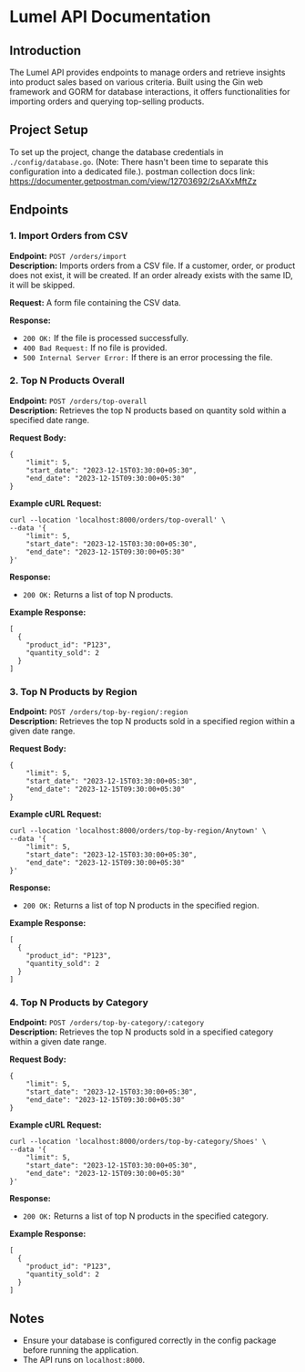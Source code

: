 Lumel API Documentation
=======================

Introduction
------------

The Lumel API provides endpoints to manage orders and retrieve insights into product sales based on various criteria. Built using the Gin web framework and GORM for database interactions, it offers functionalities for importing orders and querying top-selling products.

Project Setup
-------------

To set up the project, change the database credentials in `./config/database.go`. (Note: There hasn't been time to separate this configuration into a dedicated file.). postman collection docs link: https://documenter.getpostman.com/view/12703692/2sAXxMftZz

Endpoints
---------

### 1\. Import Orders from CSV

**Endpoint:** `POST /orders/import`  
**Description:** Imports orders from a CSV file. If a customer, order, or product does not exist, it will be created. If an order already exists with the same ID, it will be skipped.

**Request:** A form file containing the CSV data.

**Response:**

*   `200 OK:` If the file is processed successfully.
*   `400 Bad Request:` If no file is provided.
*   `500 Internal Server Error:` If there is an error processing the file.

### 2\. Top N Products Overall

**Endpoint:** `POST /orders/top-overall`  
**Description:** Retrieves the top N products based on quantity sold within a specified date range.

**Request Body:**

    {
        "limit": 5,
        "start_date": "2023-12-15T03:30:00+05:30",
        "end_date": "2023-12-15T09:30:00+05:30"
    }

**Example cURL Request:**

    curl --location 'localhost:8000/orders/top-overall' \
    --data '{
        "limit": 5,
        "start_date": "2023-12-15T03:30:00+05:30",
        "end_date": "2023-12-15T09:30:00+05:30"
    }'

**Response:**

*   `200 OK:` Returns a list of top N products.

**Example Response:**

    [
      {
        "product_id": "P123",
        "quantity_sold": 2
      }
    ]

### 3\. Top N Products by Region

**Endpoint:** `POST /orders/top-by-region/:region`  
**Description:** Retrieves the top N products sold in a specified region within a given date range.

**Request Body:**

    {
        "limit": 5,
        "start_date": "2023-12-15T03:30:00+05:30",
        "end_date": "2023-12-15T09:30:00+05:30"
    }

**Example cURL Request:**

    curl --location 'localhost:8000/orders/top-by-region/Anytown' \
    --data '{
        "limit": 5,
        "start_date": "2023-12-15T03:30:00+05:30",
        "end_date": "2023-12-15T09:30:00+05:30"
    }'

**Response:**

*   `200 OK:` Returns a list of top N products in the specified region.

**Example Response:**

    [
      {
        "product_id": "P123",
        "quantity_sold": 2
      }
    ]

### 4\. Top N Products by Category

**Endpoint:** `POST /orders/top-by-category/:category`  
**Description:** Retrieves the top N products sold in a specified category within a given date range.

**Request Body:**

    {
        "limit": 5,
        "start_date": "2023-12-15T03:30:00+05:30",
        "end_date": "2023-12-15T09:30:00+05:30"
    }

**Example cURL Request:**

    curl --location 'localhost:8000/orders/top-by-category/Shoes' \
    --data '{
        "limit": 5,
        "start_date": "2023-12-15T03:30:00+05:30",
        "end_date": "2023-12-15T09:30:00+05:30"
    }'

**Response:**

*   `200 OK:` Returns a list of top N products in the specified category.

**Example Response:**

    [
      {
        "product_id": "P123",
        "quantity_sold": 2
      }
    ]

Notes
-----

*   Ensure your database is configured correctly in the config package before running the application.
*   The API runs on `localhost:8000`.